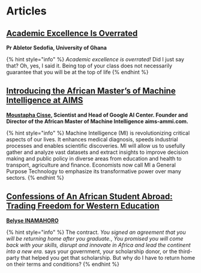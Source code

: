 # Articles

## [Academic Excellence Is Overrated](http://www.defoyer.net/2016/05/academic-excellence-is-overrated-prof.html)

**Pr Abletor Sedofia, University of Ghana**

{% hint style="info" %}
_Academic excellence is overrated!_ Did I just say that? Oh, yes, I said it. Being top of your class does not necessarily guarantee that you will be at the top of life
{% endhint %}

## [Introducing the African Master’s of Machine Intelligence at AIMS](https://medium.com/@moustaphacisse/introducing-the-african-masters-of-machine-intelligence-at-aims-9441b4346a55)

[**Moustapha Cisse**](https://www.linkedin.com/in/moustapha-cisse/)**, Scientist and Head of Google AI Center. Founder and Director of the African Master of Machine Intelligence aims-ammi.com.**

{% hint style="info" %}
Machine Intelligence \(MI\) is revolutionizing critical aspects of our lives. It enhances medical diagnosis, speeds industrial processes and enables scientific discoveries. MI will allow us to usefully gather and analyze vast datasets and extract insights to improve decision making and public policy in diverse areas from education and health to transport, agriculture and finance. Economists now call MI a General Purpose Technology to emphasize its transformative power over many sectors.
{% endhint %}

## [Confessions of An African Student Abroad: Trading Freedom for Western Education](https://medium.com/@belyseinamahoro/confessions-of-an-african-student-abroad-trading-freedom-for-western-education-2d13304c91db)

[**Belyse INAMAHORO**](https://medium.com/@belyseinamahoro)

{% hint style="info" %}
The contract. _You signed an agreement that you will be returning home after you graduate._, _You promised you will come back with your skills, disrupt and innovate in Africa and lead the continent into a new era._ says your government, your scholarship donor, or the third-party that helped you get that scholarship. But why do I have to return home on their terms and conditions?
{% endhint %}

